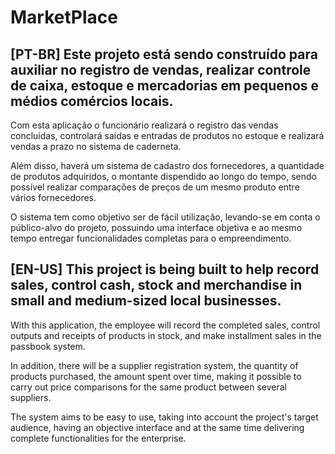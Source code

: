 # MarketPlace

## [PT-BR] Este projeto está sendo construído para auxiliar no registro de vendas, realizar controle de caixa, estoque e mercadorias em pequenos e médios comércios locais.

Com esta aplicação o funcionário realizará o registro das vendas concluídas, controlará saídas e entradas de produtos no estoque e realizará vendas a prazo no sistema de caderneta.

Além disso, haverá um sistema de cadastro dos fornecedores, a quantidade de produtos adquiridos, o montante dispendido ao longo do tempo, sendo possível realizar comparações de preços de um mesmo produto entre vários fornecedores.

O sistema tem como objetivo ser de fácil utilização, levando-se em conta o público-alvo do projeto, possuindo uma interface objetiva e ao mesmo tempo entregar funcionalidades completas para o empreendimento.

## [EN-US] This project is being built to help record sales, control cash, stock and merchandise in small and medium-sized local businesses.

With this application, the employee will record the completed sales, control outputs and receipts of products in stock, and make installment sales in the passbook system.

In addition, there will be a supplier registration system, the quantity of products purchased, the amount spent over time, making it possible to carry out price comparisons for the same product between several suppliers.

The system aims to be easy to use, taking into account the project's target audience, having an objective interface and at the same time delivering complete functionalities for the enterprise.
